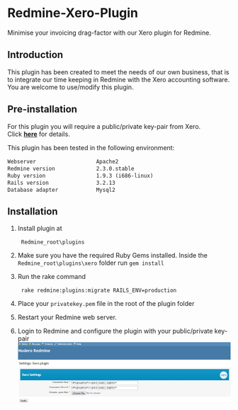 Redmine-Xero-Plugin
===================

Minimise your invoicing drag-factor with our Xero plugin for Redmine.

Introduction
-------------------
This plugin has been created to meet the needs of our own business, that is to integrate our time keeping in Redmine with the Xero accounting software.
You are welcome to use/modify this plugin.

Pre-installation
-------------------
For this plugin you will require a public/private key-pair from Xero.   
Click **[here](http://developer.xero.com/documentation/advanced-docs/public-private-keypair/)** for details.

This plugin has been tested in the following environment:

    Webserver                   Apache2
    Redmine version             2.3.0.stable
    Ruby version                1.9.3 (i686-linux)
    Rails version               3.2.13
    Database adapter            Mysql2

Installation
-------------------

1. Install plugin at

        Redmine_root\plugins
2. Make sure you have the required Ruby Gems installed. Inside the `Redmine_root\plugins\xero` folder run `gem install`

3. Run the rake command

        rake redmine:plugins:migrate RAILS_ENV=production
        
4. Place your `privatekey.pem` file in the root of the plugin folder

5. Restart your Redmine web server.

6. Login to Redmine and configure the plugin with your public/private key-pair
    ![Plugin Settings](pluginSettings.jpg)

                                                       

        
 







